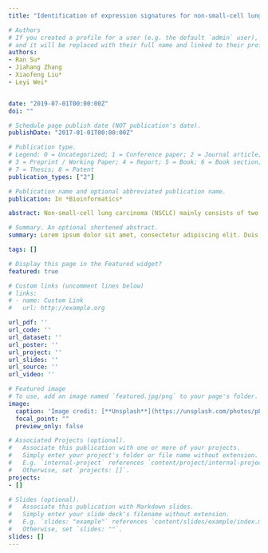 ```yaml
---
title: "Identification of expression signatures for non-small-cell lung carcinoma subtype classification"

# Authors
# If you created a profile for a user (e.g. the default `admin` user), write the username (folder name) here 
# and it will be replaced with their full name and linked to their profile.
authors:
- Ran Su*
- Jiahang Zhang
- Xiaofeng Liu*
- Leyi Wei*


date: "2019-07-01T00:00:00Z"
doi: ""

# Schedule page publish date (NOT publication's date).
publishDate: "2017-01-01T00:00:00Z"

# Publication type.
# Legend: 0 = Uncategorized; 1 = Conference paper; 2 = Journal article;
# 3 = Preprint / Working Paper; 4 = Report; 5 = Book; 6 = Book section;
# 7 = Thesis; 8 = Patent
publication_types: ["2"]

# Publication name and optional abbreviated publication name.
publication: In *Bioinformatics*

abstract: Non-small-cell lung carcinoma (NSCLC) mainly consists of two subtypes, lung squamous cell carcinoma (LUSC) and lung adenocarcinoma (LUAD). It has been reported that the genetic and epigenetic profiles vary strikingly between LUAD and LUSC in the process of tumorigenesis and development. Efficient and precise treatment can be made if subtypes can be identified correctly. Identification of discriminative expression signatures has been explored recently to aid the classification of NSCLC subtypes. In this study, we designed a classification model integrating both mRNA and long noncoding RNA (lncRNA) expression data to effectively classify the subtypes of NSCLC. A gene selection algorithm, named WGRFE, was proposed to identify the most discriminative gene signatures within the recursive feature elimination (RFE) framework. GeneRank scores considering both expression level and correlation, together with the importance generated by classifiers were all taken into account to improve the selection performance. Moreover, a module-based initial filtering of the genes was performed to reduce the computation cost of RFE. We validated the proposed algorithm on The Cancer Genome Atlas (TCGA) dataset. The results demonstrate that the developed approach identified a small number of expression signatures for accurate subtype classification and particularly, we here for the first time show the potential role of LncRNA in building computational NSCLC subtype classification models. The R implementation for the proposed approach is available at https//github.com/RanSuLab/NSCLC-subtype-classification.

# Summary. An optional shortened abstract.
summary: Lorem ipsum dolor sit amet, consectetur adipiscing elit. Duis posuere tellus ac convallis placerat. Proin tincidunt magna sed ex sollicitudin condimentum.

tags: []

# Display this page in the Featured widget?
featured: true

# Custom links (uncomment lines below)
# links:
# - name: Custom Link
#   url: http://example.org

url_pdf: ''
url_code: ''
url_dataset: ''
url_poster: ''
url_project: ''
url_slides: ''
url_source: ''
url_video: ''

# Featured image
# To use, add an image named `featured.jpg/png` to your page's folder. 
image:
  caption: 'Image credit: [**Unsplash**](https://unsplash.com/photos/pLCdAaMFLTE)'
  focal_point: ""
  preview_only: false

# Associated Projects (optional).
#   Associate this publication with one or more of your projects.
#   Simply enter your project's folder or file name without extension.
#   E.g. `internal-project` references `content/project/internal-project/index.md`.
#   Otherwise, set `projects: []`.
projects:
- []

# Slides (optional).
#   Associate this publication with Markdown slides.
#   Simply enter your slide deck's filename without extension.
#   E.g. `slides: "example"` references `content/slides/example/index.md`.
#   Otherwise, set `slides: ""`.
slides: []
---
```


